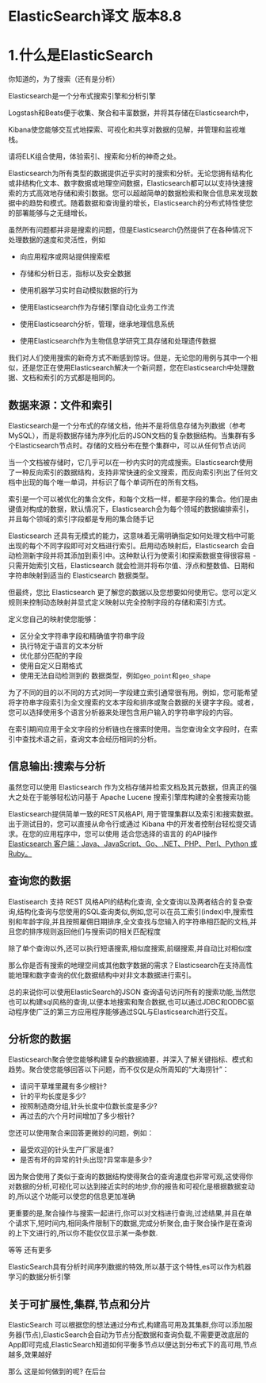 # ElasticSearch译文 版本8.8

# 1.什么是ElasticSearch

你知道的，为了搜索（还有是分析）

Elasticsearch是一个分布式搜索引擎和分析引擎

Logstash和Beats便于收集、聚合和丰富数据，并将其存储在Elasticsearch中，

Kibana使您能够交互式地探索、可视化和共享对数据的见解，并管理和监视堆栈。

请将ELK组合使用，体验索引、搜索和分析的神奇之处。

Elasticsearch为所有类型的数据提供近乎实时的搜索和分析。无论您拥有结构化或非结构化文本、数字数据或地理空间数据，Elasticsearch都可以以支持快速搜索的方式高效地存储和索引数据。您可以超越简单的数据检索和聚合信息来发现数据中的趋势和模式。随着数据和查询量的增长，Elasticsearch的分布式特性使您的部署能够与之无缝增长。

虽然所有问题都并非是搜索的问题，但是Elasticsearch仍然提供了在各种情况下处理数据的速度和灵活性，例如

- 向应用程序或网站提供搜索框

- 存储和分析日志，指标以及安全数据

- 使用机器学习实时自动模拟数据的行为

- 使用Elasticsearch作为存储引擎自动化业务工作流

- 使用Elasticsearch分析，管理，继承地理信息系统

- 使用Elasticsearch作为生物信息学研究工具存储和处理遗传数据

我们对人们使用搜索的新奇方式不断感到惊讶。但是，无论您的用例与其中一个相似，还是您正在使用Elasticsearch解决一个新问题，您在Elasticsearch中处理数据、文档和索引的方式都是相同的。

## 数据来源：文件和索引

Elasticsearch是一个分布式的存储文档，他并不是将信息存储为列数据（参考MySQL），而是将数据存储为序列化后的JSON文档的复杂数据结构。当集群有多个Elasticsearch节点时。存储的文档分布在整个集群中，可以从任何节点访问

当一个文档被存储时，它几乎可以在一秒内实时的完成搜索。Elasticsearch使用了一种反向索引的数据结构，支持非常快速的全文搜索，而反向索引列出了任何文档中出现的每个唯一单词，并标识了每个单词所在的所有文档。

索引是一个可以被优化的集合文件，和每个文档一样，都是字段的集合。他们是由键值对构成的数据，默认情况下，Elasticsearch会为每个领域的数据编排索引，并且每个领域的索引字段都是专用的集合随手记

 Elasticsearch 还具有无模式的能力，这意味着无需明确指定如何处理文档中可能出现的每个不同字段即可对文档进行索引。启用动态映射后，Elasticsearch 会自动检测新字段并将其添加到索引中。这种默认行为使索引和探索数据变得很容易 - 只需开始索引文档，Elasticsearch 就会检测并将布尔值、浮点和整数值、日期和字符串映射到适当的 Elasticsearch 数据类型。 

但最终，您比 Elasticsearch 更了解您的数据以及您想要如何使用它。您可以定义规则来控制动态映射并显式定义映射以完全控制字段的存储和索引方式。

定义您自己的映射使您能够：

- 区分全文字符串字段和精确值字符串字段
- 执行特定于语言的文本分析
- 优化部分匹配的字段
- 使用自定义日期格式
- 使用无法自动检测到的 数据类型，例如`geo_point`和`geo_shape`

为了不同的目的以不同的方式对同一字段建立索引通常很有用。例如，您可能希望将字符串字段索引为全文搜索的文本字段和排序或聚合数据的关键字字段。或者，您可以选择使用多个语言分析器来处理包含用户输入的字符串字段的内容。

在索引期间应用于全文字段的分析链也在搜索时使用。当您查询全文字段时，在索引中查找术语之前，查询文本会经历相同的分析。



## 信息输出:搜索与分析

虽然您可以使用 Elasticsearch 作为文档存储并检索文档及其元数据，但真正的强大之处在于能够轻松访问基于 Apache Lucene 搜索引擎库构建的全套搜索功能 

Elasticsearch提供简单一致的REST风格API, 用于管理集群以及索引和搜索数据。出于测试目的，您可以直接从命令行或通过 Kibana 中的开发者控制台轻松提交请求。在您的应用程序中，您可以使用 适合您选择的语言的 的API操作 [Elasticsearch 客户端：Java、JavaScript、Go、.NET、PHP、Perl、Python 或 Ruby。](https://www.elastic.co/guide/en/elasticsearch/client/index.html) 

##  查询您的数据

Elastisearch 支持 REST 风格API的结构化查询, 全文查询以及两者结合的复杂查询,结构化查询与您使用的SQL查询类似,例如,您可以在员工索引(index)中,搜索性别和年龄字段,并且按照雇佣日期排序,全文查找与您输入的字符串相匹配的文档,并且您的排序规则返回他们与搜索词的相关匹配程度

除了单个查询以外,还可以执行短语搜索,相似度搜索,前缀搜索,并自动比对相似度

那么你是否有搜索的地理空间或其他数字数据的需求？Elasticsearch在支持高性能地理和数字查询的优化数据结构中对非文本数据进行索引。

总的来说你可以使用ElasticSearch的JSON 查询语句访问所有的搜索功能,当然您也可以构建sql风格的查询,以便本地搜索和聚合数据,也可以通过JDBC和ODBC驱动程序使广泛的第三方应用程序能够通过SQL与Elasticsearch进行交互。

## 分析您的数据

Elasticsearch聚合使您能够构建复杂的数据摘要，并深入了解关键指标、模式和趋势。聚合使您能够回答以下问题，而不仅仅是众所周知的“大海捞针”：

- 请问干草堆里藏有多少根针?
- 针的平均长度是多少?
- 按照制造商分组,针头长度中位数长度是多少?
- 再过去的六个月时间增加了多少根针?

您还可以使用聚合来回答更微妙的问题，例如：

- 最受欢迎的针头生产厂家是谁?
- 是否有坏的异常的针头出现?异常率是多少?

因为聚合使用了类似于查询的数据结构使得聚合的查询速度也非常可观,这使得你对数据的分析,可视化可以达到接近实时的地步,你的报告和可视化是根据数据变动的,所以这个功能可以使您的信息更加准确

更重要的是,聚合操作与搜索一起进行,你可以对文档进行查询,过滤结果,并且在单个请求下,短时间内,相同条件限制下的数据,完成分析聚合,由于聚合操作是在查询的上下文进行的,所以你不能仅仅显示某一条参数.

等等 还有更多

ElasticSearch具有分析时间序列数据的特效,所以基于这个特性,es可以作为机器学习的数据分析引擎



## 关于可扩展性,集群,节点和分片

ElasticSearch 可以根据您的想法通过分布式,构建高可用及其集群,你可以添加服务器(节点),ElasticSearch会自动为节点分配数据和查询负载,不需要更改底层的App即可完成,ElasticSearch知道如何平衡多节点以便达到分布式下的高可用,节点越多,效果越好

那么 这是如何做到的呢? 在后台
